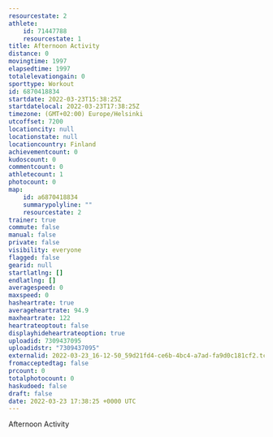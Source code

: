 ```yaml
---
resourcestate: 2
athlete:
    id: 71447788
    resourcestate: 1
title: Afternoon Activity
distance: 0
movingtime: 1997
elapsedtime: 1997
totalelevationgain: 0
sporttype: Workout
id: 6870418834
startdate: 2022-03-23T15:38:25Z
startdatelocal: 2022-03-23T17:38:25Z
timezone: (GMT+02:00) Europe/Helsinki
utcoffset: 7200
locationcity: null
locationstate: null
locationcountry: Finland
achievementcount: 0
kudoscount: 0
commentcount: 0
athletecount: 1
photocount: 0
map:
    id: a6870418834
    summarypolyline: ""
    resourcestate: 2
trainer: true
commute: false
manual: false
private: false
visibility: everyone
flagged: false
gearid: null
startlatlng: []
endlatlng: []
averagespeed: 0
maxspeed: 0
hasheartrate: true
averageheartrate: 94.9
maxheartrate: 122
heartrateoptout: false
displayhideheartrateoption: true
uploadid: 7309437095
uploadidstr: "7309437095"
externalid: 2022-03-23_16-12-50_59d21fd4-ce6b-4bc4-a7ad-fa9d0c181cf2.tcx
fromacceptedtag: false
prcount: 0
totalphotocount: 0
haskudoed: false
draft: false
date: 2022-03-23 17:38:25 +0000 UTC
---
```

Afternoon Activity